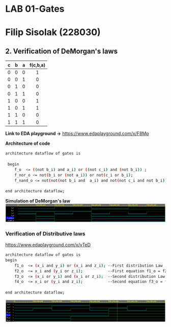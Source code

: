 # LAB 01-Gates
# Filip Sisolak (228030)


## 2. Verification of DeMorgan's laws

| **c** | **b** |**a** | **f(c,b,a)** |
| :-: | :-: | :-: | :-: |
| 0 | 0 | 0 | 1 |
| 0 | 0 | 1 | 0 |
| 0 | 1 | 0 | 0 |
| 0 | 1 | 1 | 0 |
| 1 | 0 | 0 | 1 |
| 1 | 0 | 1 | 1 |
| 1 | 1 | 0 | 0 |
| 1 | 1 | 1 | 0 |

**Link to EDA playground ->**
https://www.edaplayground.com/x/F8Mp

**Architecture of code**
```bash
architecture dataflow of gates is

 begin
    f_o  <= ((not b_i) and a_i) or ((not c_i) and (not b_i)) ;
    f_nor_o <= not(b_i or (not a_i)) or not(c_i or b_i);
    f_nand_o <= not(not(not b_i and  a_i) and not(not c_i and not b_i));
  
end architecture dataflow;
```
**Simulation of DeMorgan's law**
![Simulation of DeMorgan Laws](Images/DMLaws.PNG)

### Verification of Distributive laws

https://www.edaplayground.com/x/vTeD

```bash
architecture dataflow of gates is
begin
    f1_o  <= (x_i and y_i) or (x_i and z_i); --First distribution Law
    f2_o  <= x_i and (y_i or z_i);           --First equation f1_o = f2_o
    f3_o  <= (x_i or y_i) and (x_i or z_i);  --Second distribution Law
    f4_o  <= x_i or (y_i and z_i);           --Second equation f3_o = f4_o
     
end architecture dataflow;
```

![Simulation of DeMorgan Laws](Images/DISLaws.PNG)



